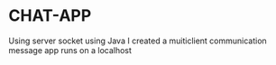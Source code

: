 # CHAT-APP
Using server socket using Java I created a muiticlient communication message app runs on a localhost

